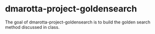 
# dmarotta-project-goldensearch

<!-- badges: start -->
<!-- badges: end -->

The goal of dmarotta-project-goldensearch is to build the golden search method discussed in class. 
